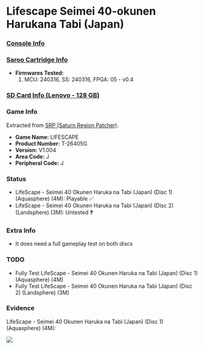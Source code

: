 # Lifescape Seimei 40-okunen Harukana Tabi (Japan)

### [Console Info](../../../../../Info/Consoles/VA13/README.md)

### [Saroo Cartridge Info](../../../../../Info/Cartridges/RetroGameParadiseStore/1.32F/README.md)

- <b>Firmwares Tested:</b>
  1. MCU: 240316, SS: 240316, FPGA: 05 - v0.4

### [SD Card Info (Lenovo - 128 GB)](../../../../../Info/SdCards/Lenovo/128GB/fat32/README.md)

### Game Info

Extracted from [SRP (Saturn Region Patcher)](https://segaxtreme.net/resources/saturn-region-patcher.81/download).

- <b>Game Name:</b> LIFESCAPE
- <b>Product Number:</b> T-26405G
- <b>Version:</b> V1.004
- <b>Area Code:</b> J
- <b>Peripheral Code:</b> J

### Status

- LifeScape - Seimei 40 Okunen Haruka na Tabi (Japan) (Disc 1) (Aquasphere) (4M): Playable :white_check_mark:
- LifeScape - Seimei 40 Okunen Haruka na Tabi (Japan) (Disc 2) (Landsphere) (3M): Untested :question:

### Extra Info

- It does need a full gameplay test on both discs

### TODO

- Fully Test LifeScape - Seimei 40 Okunen Haruka na Tabi (Japan) (Disc 1) (Aquasphere) (4M)
- Fully Test LifeScape - Seimei 40 Okunen Haruka na Tabi (Japan) (Disc 2) (Landsphere) (3M)

### Evidence

LifeScape - Seimei 40 Okunen Haruka na Tabi (Japan) (Disc 1) (Aquasphere) (4M):

[![](https://img.youtube.com/vi/KgsHa74CfmQ/0.jpg)](https://www.youtube.com/watch?v=KgsHa74CfmQ)

